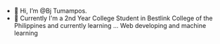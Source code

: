- 👋 Hi, I’m @Bj Tumampos.
- 🌱 Currently I'm a 2nd Year College Student in Bestlink College of the Philippines and currently learning ... Web developing and machine learning
  

<!---
jaytumampos/jaytumampos is a ✨ special ✨ repository because its `README.md` (this file) appears on your GitHub profile.
You can click the Preview link to take a look at your changes.
--->
